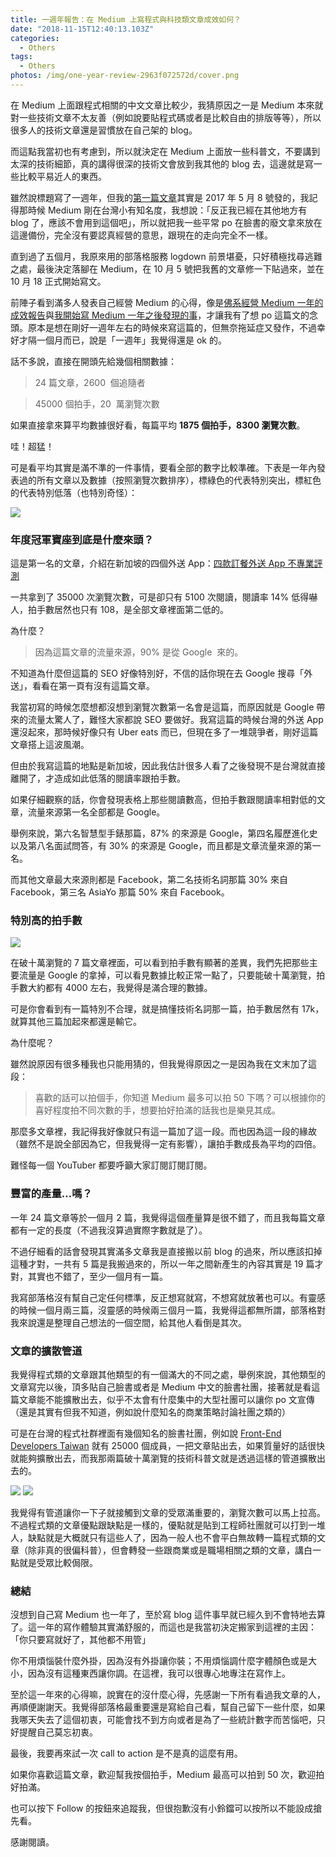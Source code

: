 ```yaml
---
title: 一週年報告：在 Medium 上寫程式與科技類文章成效如何？
date: "2018-11-15T12:40:13.103Z"
categories:
  - Others
tags:
  - Others
photos: /img/one-year-review-2963f072572d/cover.png
---
```


在 Medium 上面跟程式相關的中文文章比較少，我猜原因之一是 Medium 本來就對一些技術文章不太友善（例如說要貼程式碼或者是比較自由的排版等等），所以很多人的技術文章還是習慣放在自己架的 blog。

而這點我當初也有考慮到，所以就決定在 Medium 上面放一些科普文，不要講到太深的技術細節，真的講得很深的技術文會放到我其他的 blog 去，這邊就是寫一些比較平易近人的東西。

雖然說標題寫了一週年，但我的[第一篇文章](https://medium.com/@hulitw/%E7%99%BE%E5%BA%A6%E4%BA%BA-3786536ef9c1)其實是 2017 年 5 月 8 號發的，我記得那時候 Medium 剛在台灣小有知名度，我想說：「反正我已經在其他地方有 blog 了，應該不會用到這個吧」，所以就把我一些平常 po 在臉書的廢文拿來放在這邊備份，完全沒有要認真經營的意思，跟現在的走向完全不一樣。

直到過了五個月，我原來用的部落格服務 logdown 前景堪憂，只好積極找尋逃難之處，最後決定落腳在 Medium，在 10 月 5 號把我舊的文章修一下貼過來，並在 10 月 18 正式開始寫文。

前陣子看到滿多人發表自己經營 Medium 的心得，像是[佛系經營 Medium 一年的成效報告](https://medium.com/@manzoo/medium-stats-2018-1-of-3-b32ab42b30d8)與[我開始寫 Medium 一年之後發現的事](https://medium.com/@evonneyifangtsai/%E6%88%91%E9%96%8B%E5%A7%8B%E5%AF%ABmedium%E4%B8%80%E5%B9%B4%E4%B9%8B%E5%BE%8C%E7%99%BC%E7%8F%BE%E7%9A%84%E4%BA%8B-d4a492292b05)，才讓我有了想 po 這篇文的念頭。原本是想在剛好一週年左右的時候來寫這篇的，但無奈拖延症又發作，不過幸好才隔一個月而已，說是「一週年」我覺得還是 ok 的。

話不多說，直接在開頭先給幾個相關數據：

> 24 篇文章，2600  個追隨者

> 45000 個拍手，20  萬瀏覽次數

如果直接拿來算平均數據很好看，每篇平均 **1875 個拍手，8300 瀏覽次數**。

哇！超猛！

可是看平均其實是滿不準的一件事情，要看全部的數字比較準確。下表是一年內發表過的所有文章以及數據（按照瀏覽次數排序），標綠色的代表特別突出，標紅色的代表特別低落（也特別奇怪）：

![](/img/one-year-review-2963f072572d/1__QBaph18WbQnBM9b03VRKAg.png)

### 年度冠軍寶座到底是什麼來頭？

這是第一名的文章，介紹在新加坡的四個外送 App：[四款訂餐外送 App 不專業評測](https://medium.com/hulis-blog/delivery-services-2d90ec1e3555)

一共拿到了 35000 次瀏覽次數，可是卻只有 5100 次閱讀，閱讀率 14% 低得嚇人，拍手數居然也只有 108，是全部文章裡面第二低的。

為什麼？

> 因為這篇文章的流量來源，90% 是從 Google  來的。

不知道為什麼但這篇的 SEO 好像特別好，不信的話你現在去 Google 搜尋「外送」，看看在第一頁有沒有這篇文章。

我當初寫的時候怎麼想都沒想到瀏覽次數第一名會是這篇，而原因就是 Google 帶來的流量太驚人了，難怪大家都說 SEO 要做好。我寫這篇的時候台灣的外送 App 還沒起來，那時候好像只有 Uber eats 而已，但現在多了一堆競爭者，剛好這篇文章搭上這波風潮。

但由於我寫這篇的地點是新加坡，因此我估計很多人看了之後發現不是台灣就直接離開了，才造成如此低落的閱讀率跟拍手數。

如果仔細觀察的話，你會發現表格上那些閱讀數高，但拍手數跟閱讀率相對低的文章，流量來源第一名全部都是 Google。

舉例來說，第六名智慧型手錶那篇，87% 的來源是 Google，第四名履歷進化史以及第八名面試問答，有 30% 的來源是 Google，而且都是文章流量來源的第一名。

而其他文章最大來源則都是 Facebook，第二名技術名詞那篇 30% 來自 Facebook，第三名 AsiaYo 那篇 50% 來自 Facebook。

### 特別高的拍手數

![](/img/one-year-review-2963f072572d/1__aff52OrZ0pVOYsxBAYnaPA.png)

在破十萬瀏覽的 7 篇文章裡面，可以看到拍手數有顯著的差異，我們先把那些主要流量是 Google 的拿掉，可以看見數據比較正常一點了，只要能破十萬瀏覽，拍手數大約都有 4000 左右，我覺得是滿合理的數據。

可是你會看到有一篇特別不合理，就是搞懂技術名詞那一篇，拍手數居然有 17k，就算其他三篇加起來都還是輸它。

為什麼呢？

雖然說原因有很多種我也只能用猜的，但我覺得原因之一是因為我在文末加了這段：

> 喜歡的話可以拍個手，你知道 Medium 最多可以拍 50 下嗎？可以根據你的喜好程度拍不同次數的手，想要拍好拍滿的話我也是樂見其成。

那麼多文章裡，我記得我好像就只有這一篇加了這一段。而也因為這一段的緣故（雖然不是說全部因為它，但我覺得一定有影響），讓拍手數成長為平均的四倍。

難怪每一個 YouTuber 都要呼籲大家訂閱訂閱訂閱。

### 豐富的產量…嗎？

一年 24 篇文章等於一個月 2 篇，我覺得這個產量算是很不錯了，而且我每篇文章都有一定的長度（不過我沒算過實際字數就是了）。

不過仔細看的話會發現其實滿多文章我是直接搬以前 blog 的過來，所以應該扣掉這種才對，一共有 5 篇是我搬過來的，所以一年之間新產生的內容其實是 19 篇才對，其實也不錯了，至少一個月有一篇。

我寫部落格沒有幫自己定任何標準，反正想寫就寫，不想寫就放著也可以。有靈感的時候一個月兩三篇，沒靈感的時候兩三個月一篇，我覺得這都無所謂，部落格對我來說還是整理自己想法的一個空間，給其他人看倒是其次。

### 文章的擴散管道

我覺得程式類的文章跟其他類型的有一個滿大的不同之處，舉例來說，其他類型的文章寫完以後，頂多貼自己臉書或者是 Medium 中文的臉書社團，接著就是看這篇文章能不能擴散出去，似乎不太會有什麼集中的大型社團可以讓你 po 文宣傳（還是其實有但我不知道，例如說什麼知名的商業策略討論社團之類的）

可是在台灣的程式社群裡面有幾個知名的臉書社團，例如說 [Front-End Developers Taiwan](https://www.facebook.com/profile.php?id=521085554595481&ref=br_rs) 就有 25000 個成員，一把文章貼出去，如果質量好的話很快就能夠擴散出去，而我那兩篇破十萬瀏覽的技術科普文就是透過這樣的管道擴散出去的。

![](/img/one-year-review-2963f072572d/1__pBn9HXHLyQXNjtokJ71lWw.png)
![](/img/one-year-review-2963f072572d/1__E35OEbrkzIYagGZJ48D4cA.png)

我覺得有管道讓你一下子就接觸到文章的受眾滿重要的，瀏覽次數可以馬上拉高。不過程式類的文章優點跟缺點是一樣的，優點就是貼到工程師社團就可以打到一堆人，缺點就是大概就只有這些人了，因為一般人也不會平白無故轉一篇程式類的文章（除非真的很偏科普），但會轉發一些跟商業或是職場相關之類的文章，講白一點就是受眾比較侷限。

### 總結

沒想到自己寫 Medium 也一年了，至於寫 blog 這件事早就已經久到不會特地去算了。這一年的寫作體驗其實滿舒服的，而這也是我當初決定搬家到這裡的主因：「你只要寫就好了，其他都不用管」

你不用煩惱裝什麼外掛，因為沒有外掛讓你裝；不用煩惱調什麼字體顏色或是大小，因為沒有這種東西讓你調。在這裡，我可以很專心地專注在寫作上。

至於這一年來的心得嘛，說實在的沒什麼心得，先感謝一下所有看過我文章的人，再順便謝謝天。我覺得部落格最重要還是寫給自己看，幫自己留下一些什麼，如果我哪天失去了這個初衷，可能會找不到方向或者是為了一些統計數字而苦惱吧，只好提醒自己莫忘初衷。

最後，我要再來試一次 call to action 是不是真的這麼有用。

如果你喜歡這篇文章，歡迎幫我按個拍手，Medium 最高可以拍到 50 次，歡迎拍好拍滿。

也可以按下 Follow 的按鈕來追蹤我，但很抱歉沒有小鈴鐺可以按所以不能設成搶先看。

感謝閱讀。
